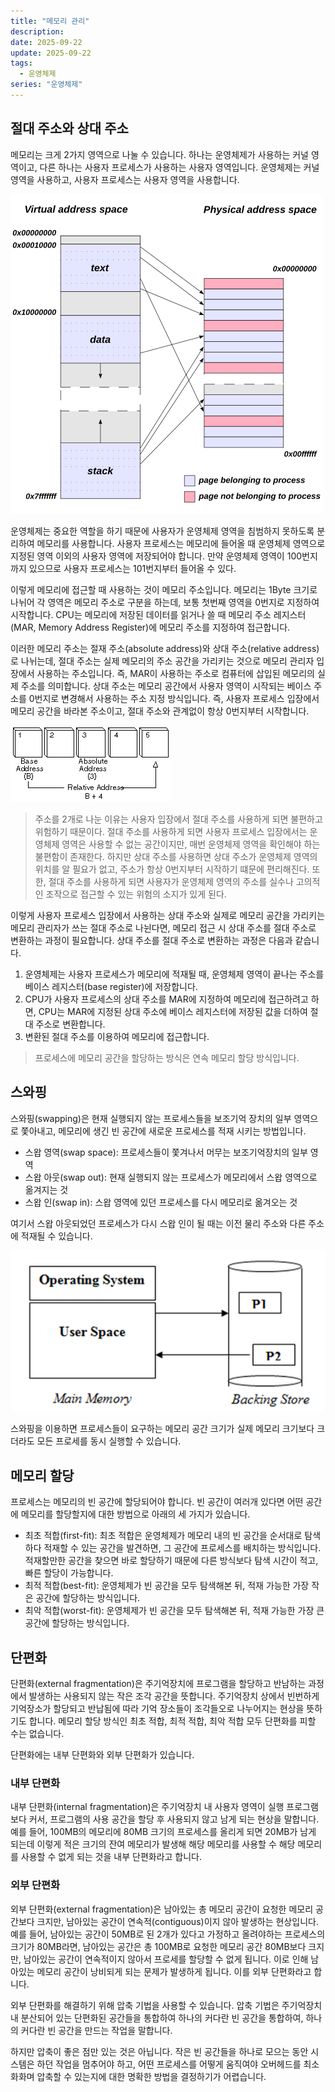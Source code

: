 ```yaml
---
title: "메모리 관리"
description:
date: 2025-09-22
update: 2025-09-22
tags:
  - 운영체제
series: "운영체제"
---
```


## 절대 주소와 상대 주소

메모리는 크게 2가지 영역으로 나눌 수 있습니다.
하나는 운영체제가 사용하는 커널 영역이고, 다른 하나는 사용자 프로세스가 사용하는 사용자 영역입니다.
운영체제는 커널 영역을 사용하고, 사용자 프로세스는 사용자 영역을 사용합니다.

![](img.png)

운영체제는 중요한 역할을 하기 때문에 사용자가 운영체제 영역을 침범하지 못하도록 분리하여 메모리를 사용합니다.
사용자 프로세스는 메모리에 들어올 때 운영체제 영역으로 지정된 영역 이외의 사용자 영역에 저장되어야 합니다.
만약 운영체제 영역이 100번지까지 있으므로 사용자 프로세스는 101번지부터 들어올 수 있다.

이렇게 메모리에 접근할 때 사용하는 것이 메모리 주소입니다. 
메모리는 1Byte 크기로 나뉘어 각 영역은 메모리 주소로 구분을 하는데,
보통 첫번째 영역을 0번지로 지정하여 시작합니다.
CPU는 메모리에 저장된 데이터를 읽거나 쓸 때 메모리 주소 레지스터(MAR, Memory Address Register)에 메모리 주소를 지정하여 접근합니다.

이러한 메모리 주소는 절재 주소(absolute address)와 상대 주소(relative address)로 나뉘는데,
절대 주소는 실제 메모리의 주소 공간을 가리키는 것으로 메모리 관리자 입장에서 사용하는 주소입니다.
즉, MAR이 사용하는 주소로 컴퓨터에 삽입된 메모리의 실제 주소를 의미합니다.
상대 주소는 메모리 공간에서 사용자 영역이 시작되는 베이스 주소를 0번지로 변경해서 사용하는 주소 지정 방식입니다.
즉, 사용자 프로세스 입장에서 메모리 공간을 바라본 주소이고, 절대 주소와 관계없이 항상 0번지부터 시작합니다.

![](img_1.png)

> 주소를 2개로 나눈 이유는 사용자 입장에서 절대 주소를 사용하게 되면 불편하고 위험하기 때문이다.
> 절대 주소를 사용하게 되면 사용자 프로세스 입장에서는 운영체제 영역은 사용할 수 없는 공간이지만,
> 매번 운영체제 영역을 확인해야 하는 불편함이 존재한다.
> 하지만 상대 주소를 사용하면 상대 주소가 운영체제 영역의 위치를 알 필요가 없고,
> 주소가 항상 0번지부터 시작하기 떄문에 편리해진다.
> 또한, 절대 주소를 사용하게 되면 사용자가 운영체제 영역의 주소를 실수나 고의적인 조작으로
> 접근할 수 있는 위험의 소지가 있게 된다.

이렇게 사용자 프로세스 입장에서 사용하는 상대 주소와 실제로 메모리 공간을 가리키는 메모리 관리자가 쓰는 절대 주소로 나뉜다면,
메모리 접근 시 상대 주소를 절대 주소로 변환하는 과정이 필요합니다.
상대 주소를 절대 주소로 변환하는 과정은 다음과 같습니다.
1. 운영체제는 사용자 프로세스가 메모리에 적재될 때, 운영체제 영역이 끝나는 주소를 베이스 레지스터(base register)에 저장합니다.
2. CPU가 사용자 프로세스의 상대 주소를 MAR에 지정하여 메모리에 접근하려고 하면, CPU는 MAR에 지정된 상대 주소에 베이스 레지스터에 저장된 값을 더하여 절대 주소로 변환합니다.
3. 변환된 절대 주소를 이용하여 메모리에 접근합니다.

> 프로세스에 메모리 공간을 할당하는 방식은 연속 메모리 할당 방식입니다.

## 스와핑

스와핑(swapping)은 현재 실행되지 않는 프로세스들을 보조기억 장치의 일부 영역으로 쫓아내고,
메모리에 생긴 빈 공간에 새로운 프로세스를 적재 시키는 방법입니다.

- 스왑 영역(swap space): 프로세스들이 쫓겨나서 머무는 보조기억장치의 일부 영역
- 스왑 아웃(swap out): 현재 실행되지 않는 프로세스가 메모리에서 스왑 영역으로 옮겨지는 것
- 스왑 인(swap in): 스왑 영역에 있던 프로세스를 다시 메모리로 옮겨오는 것

여기서 스왑 아웃되었던 프로세스가 다시 스왑 인이 될 때는 이전 물리 주소와 다른 주소에 적재될 수 있습니다.

![](img_2.png)

스와핑을 이용하면 프로세스들이 요구하는 메모리 공간 크기가 실제 메모리 크기보다 
크더라도 모든 프로세를 동시 실행할 수 있습니다.

## 메모리 할당

프로세스는 메모리의 빈 공간에 할당되어야 합니다.
빈 공간이 여러개 있다면 어떤 공간에 메모리를 할당할지에 대한 방법으로 아래의 세 가지가 있습니다.

- 최초 적합(first-fit): 최초 적합은 운영체제가 메모리 내의 빈 공간을 순서대로 탐색하다 적재할 수 있는 공간을 발견하면,
  그 공간에 프로세스를 배치하는 방식입니다. 적재할만한 공간을 찾으면 바로 할당하기 때문에 다른 방식보다 탐색 시간이 적고, 빠른 할당이 가능합니다.
- 최적 적합(best-fit): 운영체제가 빈 공간을 모두 탐색해본 뒤, 적재 가능한 가장 작은 공간에 할당하는 방식입니다.
- 최악 적합(worst-fit): 운영체제가 빈 공간을 모두 탐색해본 뒤, 적재 가능한 가장 큰 공간에 할당하는 방식입니다.

## 단편화

단편화(external fragmentation)은 주기억장치에 프로그램을 할당하고 반남하는 과정에서 발생하는 사용되지 않는 작은 조각 공간을 뜻합니다.
주기억장치 상에서 빈번하게 기억장소가 할당되고 반납됨에 따라 기억 장소들이 조각들오로 나누어지는 현상을 뜻하기도 합니다.
메모리 할당 방식인 최초 적합, 최적 적합, 최악 적합 모두 단편화를 피할 수는 없습니다.

단편화에는 내부 단편화와 외부 단편화가 있습니다.

### 내부 단편화

내부 단편화(internal fragmentation)은 주기억장치 내 사용자 영역이 실행 프로그램보다 커서,
프로그램의 사용 공간을 할당 후 사용되지 않고 남게 되는 현상을 말합니다.
예를 들어, 100MB의 메모리에 80MB 크기의 프로세스를 올리게 되면 20MB가 남게 되는데
이렇게 적은 크기의 잔여 메모리가 발생해 해당 메모리를 사용할 수 해당 메모리를 사용할 수 없게 되는 것을 내부 단편화라고 합니다.

### 외부 단편화

외부 단편화(external fragmentation)은 남아있는 총 메모리 공간이 요청한 메모리 공간보다 크지만,
남아있는 공간이 연속적(contiguous)이지 않아 발생하는 현상입니다.
예를 들어, 남아있는 공간이 50MB로 된 2개가 있다고 가정하고 올려야하는 프로세스의 크기가 80MB라면,
남아있는 공간은 총 100MB로 요청한 메모리 공간 80MB보다 크지만,
남아있는 공간이 연속적이지 않아서 프로세를 할당할 수 없게 됩니다.
이로 인해 남아있는 메모리 공간이 낭비되게 되는 문제가 발생하게 됩니다.
이를 외부 단편화라고 합니다.

외부 단편화를 해결하기 위해 압축 기법을 사용할 수 있습니다.
압축 기법은 주기억장치 내 분산되어 있는 단편화된 공간들을 통합하여 하나의 커다란 빈 공간을 통합하여,
하나의 커다란 빈 공간을 만드는 작업을 말합니다.

하지만 압축이 좋은 점만 있는 것은 아닙니다.
작은 빈 공간들을 하나로 모으는 동안 시스템은 하던 작업을 멈추어야 하고,
어떤 프로세스를 어떻게 움직여야 오버헤드를 최소화화며 압축할 수 있는지에 대한 명확한 방법을 결정하기가 어렵습니다.
